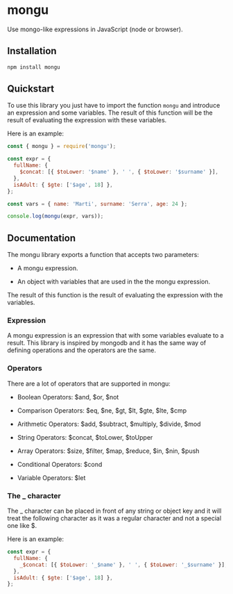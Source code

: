 # mongu

Use mongo-like expressions in JavaScript (node or browser).

## Installation

```bash
npm install mongu
```

## Quickstart

To use this library you just have to import the function `mongu` and introduce an expression and some variables. The result of this function will be the result of evaluating the expression with these variables.

Here is an example:

```js
const { mongu } = require('mongu');

const expr = {
  fullName: {
    $concat: [{ $toLower: '$name' }, ' ', { $toLower: '$surname' }],
  },
  isAdult: { $gte: ['$age', 18] },
};

const vars = { name: 'Marti', surname: 'Serra', age: 24 };

console.log(mongu(expr, vars));
```

## Documentation

The mongu library exports a function that accepts two parameters:

- A mongu expression.

- An object with variables that are used in the the mongu expression.

The result of this function is the result of evaluating the expression with the variables.

### Expression

A mongu expression is an expression that with some variables evaluate to a result. This library is inspired by mongodb and it has the same way of defining operations and the operators are the same.

### Operators

There are a lot of operators that are supported in mongu:

- Boolean Operators: $and, $or, \$not

- Comparison Operators: $eq, $ne, $gt, $lt, $gte, $lte, \$cmp

- Arithmetic Operators: $add, $subtract, $multiply, $divide, \$mod

- String Operators: $concat, $toLower, \$toUpper

- Array Operators: $size, $filter, $map, $reduce, $in, $nin, \$push

- Conditional Operators: \$cond

- Variable Operators: \$let

### The \_ character

The \_ character can be placed in front of any string or object key and it will treat the following character as it was a regular character and not a special one like \$.

Here is an example:

```js
const expr = {
  fullName: {
    _$concat: [{ $toLower: '_$name' }, ' ', { $toLower: '_$surname' }],
  },
  isAdult: { $gte: ['$age', 18] },
};
```
